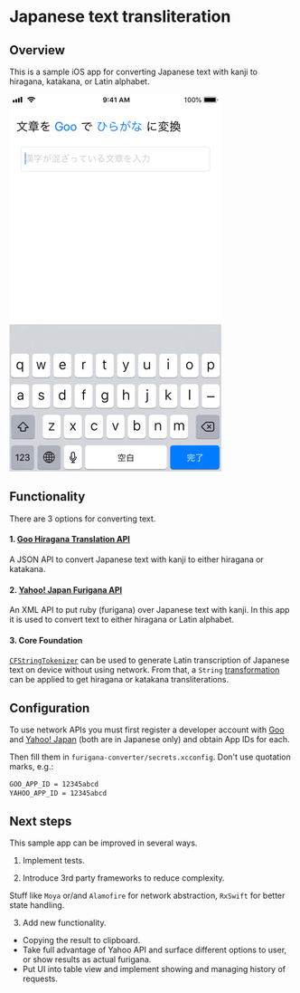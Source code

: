 # Japanese text transliteration

## Overview

This is a sample iOS app for converting Japanese text with kanji to hiragana, katakana, or Latin alphabet.

![Sample app in action](/action_movie.gif)


## Functionality

There are 3 options for converting text. 

#### 1. [Goo Hiragana Translation API](https://labs.goo.ne.jp/api/jp/hiragana-translation/)

A JSON API to convert Japanese text with kanji to either hiragana or katakana.

#### 2. [Yahoo! Japan Furigana API](https://developer.yahoo.co.jp/webapi/jlp/furigana/v1/furigana.html)

An XML API to put ruby (furigana) over Japanese text with kanji. 
In this app it is used to convert text to either hiragana or Latin alphabet.

#### 3. Core Foundation

[`CFStringTokenizer`](https://developer.apple.com/documentation/corefoundation/cfstringtokenizer-rf8) can be used to generate Latin transcription of Japanese text on device without using network.
From that, a `String` [transformation](https://developer.apple.com/documentation/foundation/nsstring/1407787-applyingtransform) can be applied to get hiragana or katakana transliterations.


## Configuration

To use network APIs you must first register a developer account with [Goo](https://labs.goo.ne.jp/jp/apiregister/) and [Yahoo! Japan](https://developer.yahoo.co.jp) (both are in Japanese only) and obtain App IDs for each.

Then fill them in `furigana-converter/secrets.xcconfig`.
Don't use quotation marks, e.g.:
```
GOO_APP_ID = 12345abcd
YAHOO_APP_ID = 12345abcd
```

## Next steps

This sample app can be improved in several ways.

1. Implement tests.

2. Introduce 3rd party frameworks to reduce complexity.

Stuff like `Moya` or/and `Alamofire` for network abstraction, `RxSwift` for better state handling.

3. Add new functionality.

- Copying the result to clipboard.
- Take full advantage of Yahoo API and surface different options to user, or show results as actual furigana.
- Put UI into table view and implement showing and managing history of requests.
